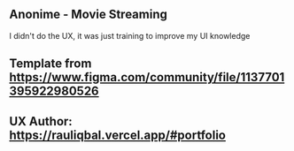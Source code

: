 ## Anonime - Movie Streaming
I didn't do the UX, it was just training to improve my UI knowledge

## Template from https://www.figma.com/community/file/1137701395922980526
## UX Author: https://rauliqbal.vercel.app/#portfolio

